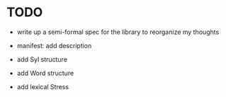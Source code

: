 # TODO

- write up a semi-formal spec for the library to reorganize my thoughts

- manifest: add description

- add Syl structure

- add Word structure

- add lexical Stress
